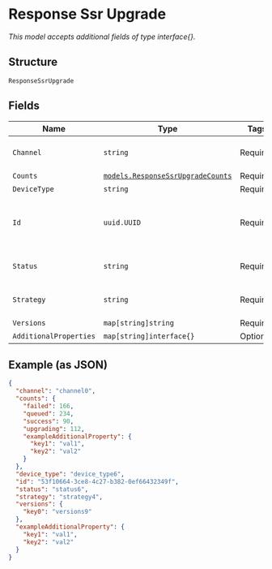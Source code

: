 
# Response Ssr Upgrade

*This model accepts additional fields of type interface{}.*

## Structure

`ResponseSsrUpgrade`

## Fields

| Name | Type | Tags | Description |
|  --- | --- | --- | --- |
| `Channel` | `string` | Required | **Constraints**: *Minimum Length*: `1` |
| `Counts` | [`models.ResponseSsrUpgradeCounts`](../../doc/models/response-ssr-upgrade-counts.md) | Required | - |
| `DeviceType` | `string` | Required | - |
| `Id` | `uuid.UUID` | Required | Unique ID of the object instance in the Mist Organnization |
| `Status` | `string` | Required | **Constraints**: *Minimum Length*: `1` |
| `Strategy` | `string` | Required | **Constraints**: *Minimum Length*: `1` |
| `Versions` | `map[string]string` | Required | - |
| `AdditionalProperties` | `map[string]interface{}` | Optional | - |

## Example (as JSON)

```json
{
  "channel": "channel0",
  "counts": {
    "failed": 166,
    "queued": 234,
    "success": 90,
    "upgrading": 112,
    "exampleAdditionalProperty": {
      "key1": "val1",
      "key2": "val2"
    }
  },
  "device_type": "device_type6",
  "id": "53f10664-3ce8-4c27-b382-0ef66432349f",
  "status": "status6",
  "strategy": "strategy4",
  "versions": {
    "key0": "versions9"
  },
  "exampleAdditionalProperty": {
    "key1": "val1",
    "key2": "val2"
  }
}
```

